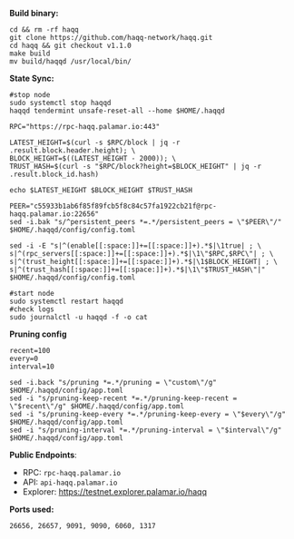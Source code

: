 **Build binary:**
```
cd && rm -rf haqq
git clone https://github.com/haqq-network/haqq.git
cd haqq && git checkout v1.1.0
make build
mv build/haqqd /usr/local/bin/
```
**State Sync:**
```
#stop node
sudo systemctl stop haqqd
haqqd tendermint unsafe-reset-all --home $HOME/.haqqd

RPC="https://rpc-haqq.palamar.io:443"

LATEST_HEIGHT=$(curl -s $RPC/block | jq -r .result.block.header.height); \
BLOCK_HEIGHT=$((LATEST_HEIGHT - 2000)); \
TRUST_HASH=$(curl -s "$RPC/block?height=$BLOCK_HEIGHT" | jq -r .result.block_id.hash)

echo $LATEST_HEIGHT $BLOCK_HEIGHT $TRUST_HASH

PEER="c55933b1ab6f85f89fcb5f8c84c57fa1922cb21f@rpc-haqq.palamar.io:22656"
sed -i.bak "s/^persistent_peers *=.*/persistent_peers = \"$PEER\"/" $HOME/.haqqd/config/config.toml

sed -i -E "s|^(enable[[:space:]]+=[[:space:]]+).*$|\1true| ; \
s|^(rpc_servers[[:space:]]+=[[:space:]]+).*$|\1\"$RPC,$RPC\"| ; \
s|^(trust_height[[:space:]]+=[[:space:]]+).*$|\1$BLOCK_HEIGHT| ; \
s|^(trust_hash[[:space:]]+=[[:space:]]+).*$|\1\"$TRUST_HASH\"|" $HOME/.haqqd/config/config.toml

#start node
sudo systemctl restart haqqd
#check logs
sudo journalctl -u haqqd -f -o cat
```
**Pruning config**
```
recent=100
every=0
interval=10

sed -i.back "s/pruning *=.*/pruning = \"custom\"/g" $HOME/.haqqd/config/app.toml
sed -i "s/pruning-keep-recent *=.*/pruning-keep-recent = \"$recent\"/g" $HOME/.haqqd/config/app.toml
sed -i "s/pruning-keep-every *=.*/pruning-keep-every = \"$every\"/g" $HOME/.haqqd/config/app.toml
sed -i "s/pruning-interval *=.*/pruning-interval = \"$interval\"/g" $HOME/.haqqd/config/app.toml
```

**Public Endpoints**:
 - RPC: `rpc-haqq.palamar.io`
 - API: `api-haqq.palamar.io`
 - Explorer: https://testnet.explorer.palamar.io/haqq

**Ports used:**

`26656, 26657, 9091, 9090, 6060, 1317`
